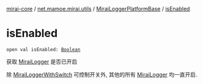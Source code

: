 [mirai-core](../../index.md) / [net.mamoe.mirai.utils](../index.md) / [MiraiLoggerPlatformBase](index.md) / [isEnabled](./is-enabled.md)

# isEnabled

`open val isEnabled: `[`Boolean`](https://kotlinlang.org/api/latest/jvm/stdlib/kotlin/-boolean/index.html)

获取 [MiraiLogger](../-mirai-logger/index.md) 是否已开启

除 [MiraiLoggerWithSwitch](../-mirai-logger-with-switch/index.md) 可控制开关外, 其他的所有 [MiraiLogger](../-mirai-logger/index.md) 均一直开启.

